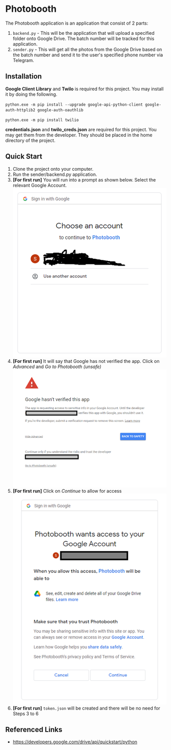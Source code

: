 # Photobooth
The Photobooth application is an application that consist of 2 parts: 

1. `backend.py` - This will be the application that will upload a specified folder onto Google Drive. The batch number will be tracked for this application.
2. `sender.py` - This will get all the photos from the Google Drive based on the batch number and send it to the user's specified phone number via Telegram. 

## Installation
**Google Client Library** and **Twilo** is required for this project. You may install it by doing the following.

`python.exe -m pip install --upgrade google-api-python-client google-auth-httplib2 google-auth-oauthlib`

`python.exe -m pip install twilio`

**credentials.json** and **twilo_creds.json** are required for this project. You may get them from the developer. They should be placed in the home directory of the project. 

## Quick Start
1. Clone the project onto your computer. 
2. Run the sender/backend.py application.
3. **[For first run]** You will run into a prompt as shown below. Select the relevant Google Account. 
![](img/step1.png)
4. **[For first run]** It will say that Google has not verified the app. Click on *Advanced* and *Go to Photobooth (unsafe)*
![](img/step2.png)
5. **[For first run]** Click on *Continue* to allow for access 
![](img/step3.png)
6. **[For first run]** `token.json` will be created and there will be no need for Steps 3 to 6

## Referenced Links
- https://developers.google.com/drive/api/quickstart/python